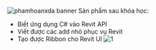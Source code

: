 ![phamhoanxda banner](https://res.cloudinary.com/i-h-c-x-y-d-ng/image/upload/v1612759846/Others/1_q3aquy.png)
Sản phẩm sau khóa học:
- Biết ứng dụng C# vào Revit API
- Viết được các add nhỏ phục vụ Revit
- Tạo được Ribbon cho Revit UI
![1](https://user-images.githubusercontent.com/68221210/109626046-a0d90f00-7b72-11eb-93cb-3ea598d3c5fe.jpg)
